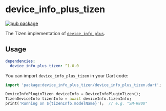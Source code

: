 # device_info_plus_tizen

[![pub package](https://img.shields.io/pub/v/device_info_plus_tizen.svg)](https://pub.dev/packages/device_info_plus_tizen)

The Tizen implementation of [`device_info_plus`](https://github.com/fluttercommunity/plus_plugins/tree/main/packages/device_info_plus).

## Usage

```yaml
dependencies:
  device_info_plus_tizen: ^1.0.0
```

You can import `device_info_plus_tizen` in your Dart code:

```dart
import 'package:device_info_plus_tizen/device_info_plus_tizen.dart';

DeviceInfoPluginTizen deviceInfo = DeviceInfoPluginTizen();
TizenDeviceInfo tizenInfo = await deviceInfo.tizenInfo;
print('Running on ${tizenInfo.modelName}');  // e.g. "SM-R800"
```

